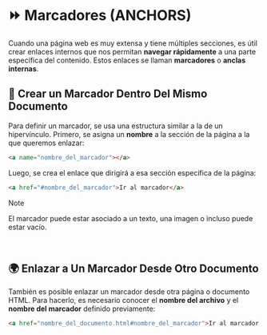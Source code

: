 # ⏩ Marcadores (ANCHORS)  
Cuando una página web es muy extensa y tiene múltiples secciones, es útil crear enlaces internos que nos permitan **navegar rápidamente** a una parte específica del contenido. Estos enlaces se llaman **marcadores** o **anclas internas**.  

## 🔗 Crear un Marcador Dentro Del Mismo Documento  
Para definir un marcador, se usa una estructura similar a la de un hipervínculo. Primero, se asigna un **nombre** a la sección de la página a la que queremos enlazar:  

```html
<a name="nombre_del_marcador"></a>
```

Luego, se crea el enlace que dirigirá a esa sección específica de la página:  

```html
<a href="#nombre_del_marcador">Ir al marcador</a>
```

> [!NOTE]  
> El marcador puede estar asociado a un texto, una imagen o incluso puede estar vacío.
<br/>

## 🌍 Enlazar a Un Marcador Desde Otro Documento  
También es posible enlazar un marcador desde otra página o documento HTML. Para hacerlo, es necesario conocer el **nombre del archivo** y el **nombre del marcador** definido previamente:  

```html
<a href="nombre_del_documento.html#nombre_del_marcador">Ir al marcador en otro documento</a>
```
